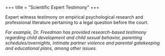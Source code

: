 +++
title = "Scientific Expert Testimony"
+++

Expert witness testimony on empirical psychological research and professional literature pertaining to a legal question before the court.

<!--more-->

*For example, Dr. Freedman has provided research-based testimony regarding child development and child sexual behavior, parenting schedules/overnights, intimate partner violence and parental gatekeeping and educational plans, among other issues.*
